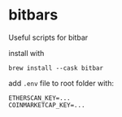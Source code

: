 # bitbars
Useful scripts for bitbar

install with
```
brew install --cask bitbar
```

add `.env` file to root folder with: 
```
ETHERSCAN_KEY=...
COINMARKETCAP_KEY=...
```
